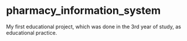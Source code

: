# pharmacy_information_system
My first educational project, which was done in the 3rd year of study, as educational practice.
